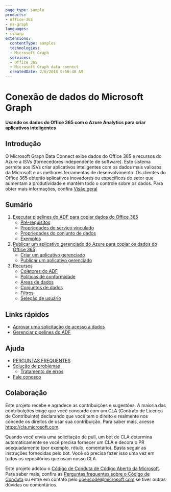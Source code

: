 ```yaml
---
page_type: sample
products:
- office-365
- ms-graph
languages:
- csharp
extensions:
  contentType: samples
  technologies:
  - Microsoft Graph
  services:
  - Office 365
  - Microsoft Graph data connect
  createdDate: 2/6/2018 9:50:48 AM
---
```

# Conexão de dados do Microsoft Graph
#### Usando os dados do Office 365 com o Azure Analytics para criar aplicativos inteligentes 

## Introdução 

O Microsoft Graph Data Connect exibe dados do Office 365 e recursos do Azure a ISVs (fornecedores independente de software). Este sistema permite aos ISVs criar aplicativos inteligentes com os dados mais valiosos da Microsoft e as melhores ferramentas de desenvolvimento. Os clientes do Office 365 obterão aplicativos inovadores ou específicos do setor que aumentam a produtividade e mantêm todo o controle sobre os dados. Para obter mais informações, confira [Visão geral](https://github.com/OfficeDev/MS-Graph-Data-Connect/wiki)

## Sumário
1. [Executar pipelines do ADF para copiar dados do Office 365](https://github.com/OfficeDev/MS-Graph-Data-Connect/wiki/Run-Azure-Data-Factory-pipelines-to-copy-Office-365-Data)
    * [Pré-requisitos](https://github.com/OfficeDev/MS-Graph-Data-Connect/wiki/Run-Azure-Data-Factory-pipelines-to-copy-Office-365-Data#prerequisites)
    * [Propriedades do serviço vinculado](https://github.com/OfficeDev/MS-Graph-Data-Connect/wiki/Run-Azure-Data-Factory-pipelines-to-copy-Office-365-Data#linked-service-properties)
    * [Propriedades do conjunto de dados](https://github.com/OfficeDev/MS-Graph-Data-Connect/wiki/Run-Azure-Data-Factory-pipelines-to-copy-Office-365-Data#dataset-properties)
    * [Exemplos](https://github.com/OfficeDev/MS-Graph-Data-Connect/wiki/Run-Azure-Data-Factory-pipelines-to-copy-Office-365-Data#samples)
2. [Publicar um aplicativo gerenciado do Azure para copiar os dados do Office 365](https://github.com/OfficeDev/MS-Graph-Data-Connect/wiki/Publish-an-Azure-Managed-Application-to-copy-Office-365-data)
    * [Criar um aplicativo gerenciado](https://github.com/OfficeDev/MS-Graph-Data-Connect/wiki/Publish-an-Azure-Managed-Application-to-copy-Office-365-data#step-2-create-a-managed-application)
    * [Publicar um aplicativo gerenciado](https://github.com/OfficeDev/MS-Graph-Data-Connect/wiki/Publish-an-Azure-Managed-Application-to-copy-Office-365-data#step-3-publish-a-managed-application)
3. [Recursos](https://github.com/OfficeDev/MS-Graph-Data-Connect/wiki/Capabilities)
    * [Coletores do ADF](https://github.com/OfficeDev/MS-Graph-Data-Connect/wiki/Capabilities#adf-sinks)
    * [Políticas de conformidade](https://github.com/OfficeDev/MS-Graph-Data-Connect/wiki/Capabilities#policies)
    * [Áreas de dados](https://github.com/OfficeDev/MS-Graph-Data-Connect/wiki/Capabilities#data-regions)
    * [Conjuntos de dados](https://github.com/OfficeDev/MS-Graph-Data-Connect/wiki/Capabilities#datasets)
    * [Filtros](https://github.com/OfficeDev/MS-Graph-Data-Connect/wiki/Capabilities#filters)
    * [Seleção de usuário](https://github.com/OfficeDev/MS-Graph-Data-Connect/wiki/Capabilities#user-selection)
## Links rápidos
* [Aprovar uma solicitação de acesso a dados](https://github.com/OfficeDev/MS-Graph-Data-Connect/wiki/Approving-a-data-access-request)
* [Gerenciar pipelines do ADF](https://github.com/OfficeDev/MS-Graph-Data-Connect/wiki/Azure-Data-Factory-Quick-Links)

## Ajuda
* [PERGUNTAS FREQUENTES](https://github.com/OfficeDev/MS-Graph-Data-Connect/wiki/FAQ)  
* [Solução de problemas](https://github.com/OfficeDev/MS-Graph-Data-Connect/wiki/Troubleshooting)
    * [Tratamento de erros](https://github.com/OfficeDev/MS-Graph-Data-Connect/wiki/Troubleshooting#errors)
* [Fale conosco](https://github.com/OfficeDev/MS-Graph-Data-Connect/wiki/Contact-Us)


## Colaboração

Este projeto recebe e agradece as contribuições e sugestões.
A maioria das contribuições exige que você concorde com um CLA (Contrato de Licença de Contribuinte) declarando que você tem o direito
e realmente nos concede os direitos de usar sua contribuição. Para saber mais, acesse https://cla.microsoft.com.

Quando você envia uma solicitação de pull, um bot de CLA determina automaticamente se você precisa fornecer um CLA
e decora o PR adequadamente (por exemplo, rótulo, comentário). Basta seguir as instruções fornecidas pelo bot.
Você só precisa fazer isso uma vez em todos os repositórios que usam nosso CLA.

Este projeto adotou o [Código de Conduta de Código Aberto da Microsoft](https://opensource.microsoft.com/codeofconduct/).
Para saber mais, confira as [Perguntas frequentes sobre o Código de Conduta](https://opensource.microsoft.com/codeofconduct/faq/)
ou entre em contato pelo [opencode@microsoft.com](mailto:opencode@microsoft.com) se tiver outras dúvidas ou comentários.
